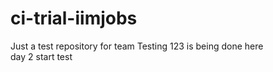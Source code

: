 # ci-trial-iimjobs
Just a test repository for team
Testing 123 is being done here\
day 2 start
test
